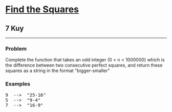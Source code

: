 <h1><a href="https://www.codewars.com/kata/60908bc1d5811f0025474291">Find the Squares</a></h1>
<h2>7 Kuy</h2>
<hr>

<h3>Problem</h3>
<p>Complete the function that takes an odd integer (0 < n < 1000000) 
which is the difference between two consecutive perfect squares, 
and return these squares as a string in the format "bigger-smaller"</p>

<h3>Examples</h3>
<pre>
9  -->  "25-16"
5  -->  "9-4"
7  -->  "16-9"
</pre>